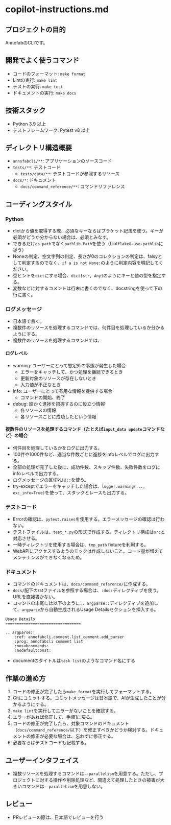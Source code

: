 # copilot-instructions.md

## プロジェクトの目的
AnnofabのCLIです。

## 開発でよく使うコマンド
* コードのフォーマット: `make format`
* Lintの実行: `make lint`
* テストの実行: `make test`
* ドキュメントの実行: `make docs`

## 技術スタック
* Python 3.9 以上
* テストフレームワーク: Pytest v8 以上

## ディレクトリ構造概要

* `annofabcli/**`: アプリケーションのソースコード
* `tests/**`: テストコード
    * `tests/data/**`: テストコードが参照するリソース
* `docs/*`: ドキュメント
    * `docs/command_reference/**`: コマンドリファレンス

## コーディングスタイル

### Python
* dictから値を取得する際、必須なキーならばブラケット記法を使う。キーが必須がどうか分からない場合は、必須とみなす。
* できるだけ`os.path`でなく`pathlib.Path`を使う（Lint`flake8-use-pathlib`に従う）
* Noneの判定、空文字列の判定、長さが0のコレクションの判定は、falsyとして判定するのでなく、`if a is not None:`のように判定内容を明記してください。
* 型ヒントを`dict`にする場合、`dict[str, Any]`のようにキーと値の型を指定する。
* 変数などに対するコメントは行末に書くのでなく、docstringを使って下の行に書く。


### ログメッセージ
* 日本語で書く。
* 複数件のリソースを処理するコマンドでは、何件目を処理しているか分かるようにする。
* 複数件のリソースを処理するコマンドでは、

#### ログレベル
* warning: ユーザーにとって想定外の事態が発生した場合
    * エラーをキャッチして、かつ処理を継続できるとき
    * 更新対象のリソースが存在しないとき
    * 入力値が不正なとき
* info: ユーザーにとって有用な情報を提供する場合
    * コマンドの開始、終了
* debug: 細かく進捗を把握するのに役立つ情報
    * 各リソースの情報
    * 各リソースごとに成功したという情報
    
    
#### 複数件のリソースを処理するコマンド（たとえば`input_data update`コマンドなど）の場合
* 何件目を処理しているかをログに出力する。
* 100件や1000件など、適当な件数ごとに進捗をinfoレベルでログに出力する。
* 全部の処理が完了した後に、成功件数、スキップ件数、失敗件数をログにinfoレベルで出力する。
* ログメッセージの区切れは` :: `を使う。
* try-exceptでエラーをキャッチした場合は、`logger.warning(..., exc_info=True)`を使って、スタックとレースも出力する。


### テストコード
* Errorの確認は、`pytest.raises`を使用する。エラーメッセージの確認は行わない。
* テストファイルは、`test_*.py`の形式で作成する。ディレクトリ構成は`src`と対応させる。
* 一時ディレクトリを使用する場合は、`tmp_path` fixtureを利用する。
* WebAPIにアクセスするようのモックは作成しないこと。コード量が増えてメンテナンスができなくなるため。

### ドキュメント
* コマンドのドキュメントは、`docs/command_reference/`に作成する。
* `docs/`配下のrstファイルを参照する場合は、`:doc:`ディレクティブを使う。URLを直接書かない。
* コマンドの末尾には以下のように`.. argparse::`ディレクティブを追加して、`argparse`から自動生成されるUsage Detailsセクションを挿入する。

```
Usage Details
=================================

.. argparse::
    :ref: annofabcli.comment.list_comment.add_parser
    :prog: annofabcli comment list
    :nosubcommands:
    :nodefaultconst:
```

* documentのタイトルは`task list`のようなコマンド名にする


## 作業の進め方
1. コードの修正が完了したら`make format`を実行してフォーマットする。
2. Gitにコミットする。コミットメッセージは日本語で、AIが生成したことが分かるようにする。
3. `make lint`を実行してエラーがないことを確認する。
4. エラーがあれば修正して、手順1に戻る。
5. コードの修正が完了したら、対象コマンドのドキュメント（`docs/command_reference/`以下）を修正すべきかどうか検討する。ドキュメントの修正が必要な場合は、忘れずに修正する。
6. 必要ならばテストコードも記載する。


## ユーザーインタフェイス
* 複数リソースを処理するコマンドは`--parallelism`を用意する。ただし、プロジェクトに対する操作や削除処理など、間違えて処理したときの被害が大きいコマンドは`--parallelism`を用意しない。


## レビュー
* PRレビューの際は、日本語でレビューを行う
